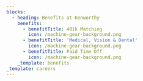 ```yaml
---
blocks:
  - heading: Benefits at Kenworthy
    benefits:
      - benefitTitle: 401k Matching
        icon: /machine-gear-background.png
      - benefitTitle: 'Medical, Vision & Dental'
        icon: /machine-gear-background.png
      - benefitTitle: Paid Time Off
        icon: /machine-gear-background.png
    _template: benefits
_template: careers
---
```


